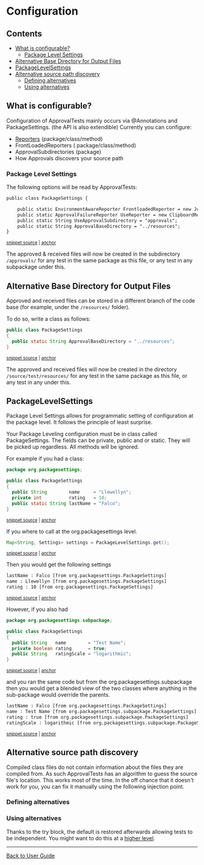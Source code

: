 <a id="top"></a>

# Configuration

<!-- toc -->
## Contents

  * [What is configurable?](#what-is-configurable)
    * [Package Level Settings](#package-level-settings)
  * [Alternative Base Directory for Output Files](#alternative-base-directory-for-output-files)
  * [PackageLevelSettings](#packagelevelsettings)
  * [Alternative source path discovery](#alternative-source-path-discovery)
    * [Defining alternatives](#defining-alternatives)
    * [Using alternatives](#using-alternatives)<!-- endToc -->

## What is configurable?
Configuration of ApprovalTests mainly occurs via @Annotations and PackageSettings. 
(the API is also extendible) 
Currently you can configure:

 * [Reporters](Reporters.md#class-and-method-level) (package/class/method)
 * FrontLoadedReporters ( package/class/method)
 * ApprovalSubdirectories (package)
 * How Approvals discovers your source path

### Package Level Settings
The following options will be read by ApprovalTests:
<!-- snippet: ApprovalTestPackageSettingsTest.createPackageSettingDocumentation.approved.txt -->
<a id='snippet-ApprovalTestPackageSettingsTest.createPackageSettingDocumentation.approved.txt'></a>
```txt
public class PackageSettings {

    public static EnvironmentAwareReporter FrontloadedReporter = new JunitReporter();
    public static ApprovalFailureReporter UseReporter = new ClipboardReporter();
    public static String UseApprovalSubdirectory = "approvals";
    public static String ApprovalBaseDirectory = "../resources";
}
```
<sup><a href='/approvaltests-tests/src/test/java/org/approvaltests/core/ApprovalTestPackageSettingsTest.createPackageSettingDocumentation.approved.txt#L1-L7' title='Snippet source file'>snippet source</a> | <a href='#snippet-ApprovalTestPackageSettingsTest.createPackageSettingDocumentation.approved.txt' title='Start of snippet'>anchor</a></sup>
<!-- endSnippet -->

The approved & received files will now be created in the subdirectory `/approvals/` for any test in the same package as this file, or any test in any subpackage under this.  

## Alternative Base Directory for Output Files  

Approved and received files can be stored in a different branch of the code base (for example, under the `/resources/` folder).

To do so, write a class as follows:    

<!-- snippet: package_settings_approval_base_directory -->
<a id='snippet-package_settings_approval_base_directory'></a>
```java
public class PackageSettings
{
  public static String ApprovalBaseDirectory = "../resources";
}
```
<sup><a href='/approvaltests-tests/src/test/java/org/approvaltests/packagesettings/basedirectory/PackageSettings.java#L3-L8' title='Snippet source file'>snippet source</a> | <a href='#snippet-package_settings_approval_base_directory' title='Start of snippet'>anchor</a></sup>
<!-- endSnippet -->

The approved and received files will now be created in the directory `/source/test/resources/` for any test in the same package as this file, or any test in any under this.  

## PackageLevelSettings  

Package Level Settings allows for programmatic setting of configuration at the package level. It follows the principle of least surprise.   

Your Package Leveling configuration must be in class called PackageSettings. The fields can be private, public and or static. They will be picked up regardless. All methods will be ignored.

For example if you had a class:

<!-- snippet: /approvaltests-tests/src/test/java/org/packagesettings/PackageSettings.java -->
<a id='snippet-/approvaltests-tests/src/test/java/org/packagesettings/PackageSettings.java'></a>
```java
package org.packagesettings;

public class PackageSettings
{
  public String        name     = "Llewellyn";
  private int          rating   = 10;
  public static String lastName = "Falco";
}
```
<sup><a href='/approvaltests-tests/src/test/java/org/packagesettings/PackageSettings.java#L1-L8' title='Snippet source file'>snippet source</a> | <a href='#snippet-/approvaltests-tests/src/test/java/org/packagesettings/PackageSettings.java' title='Start of snippet'>anchor</a></sup>
<!-- endSnippet -->

If you where to call at the org.packagesettings level.

<!-- snippet: package_level_settings_get -->
<a id='snippet-package_level_settings_get'></a>
```java
Map<String, Settings> settings = PackageLevelSettings.get();
```
<sup><a href='/approvaltests-tests/src/test/java/org/packagesettings/PackageSettingsTest.java#L13-L15' title='Snippet source file'>snippet source</a> | <a href='#snippet-package_level_settings_get' title='Start of snippet'>anchor</a></sup>
<!-- endSnippet -->

Then you would get the following settings

<!-- snippet: /approvaltests-tests/src/test/java/org/packagesettings/PackageSettingsTest.testRetrieveValue.approved.txt -->
<a id='snippet-/approvaltests-tests/src/test/java/org/packagesettings/PackageSettingsTest.testRetrieveValue.approved.txt'></a>
```txt
lastName : Falco [from org.packagesettings.PackageSettings] 
name : Llewellyn [from org.packagesettings.PackageSettings] 
rating : 10 [from org.packagesettings.PackageSettings] 
```
<sup><a href='/approvaltests-tests/src/test/java/org/packagesettings/PackageSettingsTest.testRetrieveValue.approved.txt#L1-L3' title='Snippet source file'>snippet source</a> | <a href='#snippet-/approvaltests-tests/src/test/java/org/packagesettings/PackageSettingsTest.testRetrieveValue.approved.txt' title='Start of snippet'>anchor</a></sup>
<!-- endSnippet -->

However, if you also had

<!-- snippet: /approvaltests-tests/src/test/java/org/packagesettings/subpackage/PackageSettings.java -->
<a id='snippet-/approvaltests-tests/src/test/java/org/packagesettings/subpackage/PackageSettings.java'></a>
```java
package org.packagesettings.subpackage;

public class PackageSettings
{
  public String   name        = "Test Name";
  private boolean rating      = true;
  public String   ratingScale = "logarithmic";
}
```
<sup><a href='/approvaltests-tests/src/test/java/org/packagesettings/subpackage/PackageSettings.java#L1-L8' title='Snippet source file'>snippet source</a> | <a href='#snippet-/approvaltests-tests/src/test/java/org/packagesettings/subpackage/PackageSettings.java' title='Start of snippet'>anchor</a></sup>
<!-- endSnippet -->

and you ran the same code but from the org.packagesettings.subpackage  
then you would get a blended view of the two classes where anything in the sub-package would override the parents.

<!-- snippet: /approvaltests-tests/src/test/java/org/packagesettings/subpackage/PackageSettingsTest.testRetrieveValueWithOverRide.approved.txt -->
<a id='snippet-/approvaltests-tests/src/test/java/org/packagesettings/subpackage/PackageSettingsTest.testRetrieveValueWithOverRide.approved.txt'></a>
```txt
lastName : Falco [from org.packagesettings.PackageSettings] 
name : Test Name [from org.packagesettings.subpackage.PackageSettings] 
rating : true [from org.packagesettings.subpackage.PackageSettings] 
ratingScale : logarithmic [from org.packagesettings.subpackage.PackageSettings] 
```
<sup><a href='/approvaltests-tests/src/test/java/org/packagesettings/subpackage/PackageSettingsTest.testRetrieveValueWithOverRide.approved.txt#L1-L4' title='Snippet source file'>snippet source</a> | <a href='#snippet-/approvaltests-tests/src/test/java/org/packagesettings/subpackage/PackageSettingsTest.testRetrieveValueWithOverRide.approved.txt' title='Start of snippet'>anchor</a></sup>
<!-- endSnippet -->

##  Alternative source path discovery

Compiled class files do not contain information about the files they are compiled from.
As such ApprovalTests has an algorithm to guess the source file's location.
This works most of the time. In the off chance that it doesn't work for you, you can fix it manually using the following injection point.

### Defining alternatives
<!-- snippet : define_alternative_source_directory_finder -->
### Using alternatives
Thanks to the try block, the default is restored afterwards allowing tests to be independent.
You might want to do this at a [higher level](https://stackoverflow.com/questions/43282798/in-junit-5-how-to-run-code-before-all-tests).
<!-- snippet : configure_alternative_source_directory -->

---

[Back to User Guide](README.md#top)
